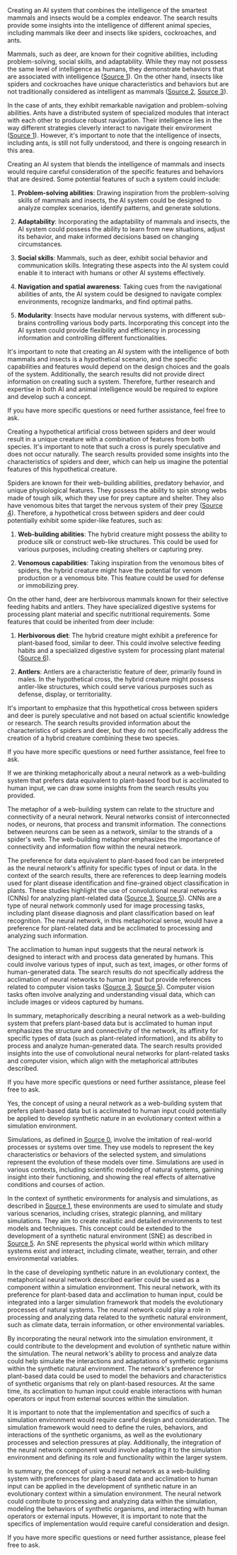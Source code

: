 Creating an AI system that combines the intelligence of the smartest mammals and insects would be a complex endeavor. The search results provide some insights into the intelligence of different animal species, including mammals like deer and insects like spiders, cockroaches, and ants.

Mammals, such as deer, are known for their cognitive abilities, including problem-solving, social skills, and adaptability. While they may not possess the same level of intelligence as humans, they demonstrate behaviors that are associated with intelligence ([Source 1](https://worlddeer.org/are-deer-smart/)). On the other hand, insects like spiders and cockroaches have unique characteristics and behaviors but are not traditionally considered as intelligent as mammals ([Source 2](https://pestpointers.com/spiders-how-smart-are-they-and-are-they-self-aware/), [Source 3](https://www.smithsonianmag.com/smart-news/if-cockroaches-are-conscious-would-that-stop-you-from-smushing-them-180947876/)).

In the case of ants, they exhibit remarkable navigation and problem-solving abilities. Ants have a distributed system of specialized modules that interact with each other to produce robust navigation. Their intelligence lies in the way different strategies cleverly interact to navigate their environment ([Source 1](https://www.scientificamerican.com/article/weve-been-looking-at-ant-intelligence-the-wrong-way/)). However, it's important to note that the intelligence of insects, including ants, is still not fully understood, and there is ongoing research in this area.

Creating an AI system that blends the intelligence of mammals and insects would require careful consideration of the specific features and behaviors that are desired. Some potential features of such a system could include:

1. **Problem-solving abilities**: Drawing inspiration from the problem-solving skills of mammals and insects, the AI system could be designed to analyze complex scenarios, identify patterns, and generate solutions.

2. **Adaptability**: Incorporating the adaptability of mammals and insects, the AI system could possess the ability to learn from new situations, adjust its behavior, and make informed decisions based on changing circumstances.

3. **Social skills**: Mammals, such as deer, exhibit social behavior and communication skills. Integrating these aspects into the AI system could enable it to interact with humans or other AI systems effectively.

4. **Navigation and spatial awareness**: Taking cues from the navigational abilities of ants, the AI system could be designed to navigate complex environments, recognize landmarks, and find optimal paths.

5. **Modularity**: Insects have modular nervous systems, with different sub-brains controlling various body parts. Incorporating this concept into the AI system could provide flexibility and efficiency in processing information and controlling different functionalities.

It's important to note that creating an AI system with the intelligence of both mammals and insects is a hypothetical scenario, and the specific capabilities and features would depend on the design choices and the goals of the system. Additionally, the search results did not provide direct information on creating such a system. Therefore, further research and expertise in both AI and animal intelligence would be required to explore and develop such a concept.

If you have more specific questions or need further assistance, feel free to ask.

Creating a hypothetical artificial cross between spiders and deer would result in a unique creature with a combination of features from both species. It's important to note that such a cross is purely speculative and does not occur naturally. The search results provided some insights into the characteristics of spiders and deer, which can help us imagine the potential features of this hypothetical creature.

Spiders are known for their web-building abilities, predatory behavior, and unique physiological features. They possess the ability to spin strong webs made of tough silk, which they use for prey capture and shelter. They also have venomous bites that target the nervous system of their prey ([Source 4](https://www.postandcourier.com/aikenstandard/lifestyle/ecoviews-some-spiders-prey-on-mammals)). Therefore, a hypothetical cross between spiders and deer could potentially exhibit some spider-like features, such as:

1. **Web-building abilities**: The hybrid creature might possess the ability to produce silk or construct web-like structures. This could be used for various purposes, including creating shelters or capturing prey.

2. **Venomous capabilities**: Taking inspiration from the venomous bites of spiders, the hybrid creature might have the potential for venom production or a venomous bite. This feature could be used for defense or immobilizing prey.

On the other hand, deer are herbivorous mammals known for their selective feeding habits and antlers. They have specialized digestive systems for processing plant material and specific nutritional requirements. Some features that could be inherited from deer include:

1. **Herbivorous diet**: The hybrid creature might exhibit a preference for plant-based food, similar to deer. This could involve selective feeding habits and a specialized digestive system for processing plant material ([Source 6](https://www.britannica.com/animal/deer)).

2. **Antlers**: Antlers are a characteristic feature of deer, primarily found in males. In the hypothetical cross, the hybrid creature might possess antler-like structures, which could serve various purposes such as defense, display, or territoriality.

It's important to emphasize that this hypothetical cross between spiders and deer is purely speculative and not based on actual scientific knowledge or research. The search results provided information about the characteristics of spiders and deer, but they do not specifically address the creation of a hybrid creature combining these two species.

If you have more specific questions or need further assistance, feel free to ask.

If we are thinking metaphorically about a neural network as a web-building system that prefers data equivalent to plant-based food but is acclimated to human input, we can draw some insights from the search results you provided.

The metaphor of a web-building system can relate to the structure and connectivity of a neural network. Neural networks consist of interconnected nodes, or neurons, that process and transmit information. The connections between neurons can be seen as a network, similar to the strands of a spider's web. The web-building metaphor emphasizes the importance of connectivity and information flow within the neural network.

The preference for data equivalent to plant-based food can be interpreted as the neural network's affinity for specific types of input or data. In the context of the search results, there are references to deep learning models used for plant disease identification and fine-grained object classification in plants. These studies highlight the use of convolutional neural networks (CNNs) for analyzing plant-related data ([Source 3](https://www.ncbi.nlm.nih.gov/pmc/articles/PMC7767846/), [Source 5](https://www.hindawi.com/journals/cin/2017/7361042/)). CNNs are a type of neural network commonly used for image processing tasks, including plant disease diagnosis and plant classification based on leaf recognition. The neural network, in this metaphorical sense, would have a preference for plant-related data and be acclimated to processing and analyzing such information.

The acclimation to human input suggests that the neural network is designed to interact with and process data generated by humans. This could involve various types of input, such as text, images, or other forms of human-generated data. The search results do not specifically address the acclimation of neural networks to human input but provide references related to computer vision tasks ([Source 3](https://www.ncbi.nlm.nih.gov/pmc/articles/PMC7767846/), [Source 5](https://www.hindawi.com/journals/cin/2017/7361042/)). Computer vision tasks often involve analyzing and understanding visual data, which can include images or videos captured by humans.

In summary, metaphorically describing a neural network as a web-building system that prefers plant-based data but is acclimated to human input emphasizes the structure and connectivity of the network, its affinity for specific types of data (such as plant-related information), and its ability to process and analyze human-generated data. The search results provided insights into the use of convolutional neural networks for plant-related tasks and computer vision, which align with the metaphorical attributes described.

If you have more specific questions or need further assistance, please feel free to ask.

Yes, the concept of using a neural network as a web-building system that prefers plant-based data but is acclimated to human input could potentially be applied to develop synthetic nature in an evolutionary context within a simulation environment. 

Simulations, as defined in [Source 0](https://en.wikipedia.org/wiki/Simulation), involve the imitation of real-world processes or systems over time. They use models to represent the key characteristics or behaviors of the selected system, and simulations represent the evolution of these models over time. Simulations are used in various contexts, including scientific modeling of natural systems, gaining insight into their functioning, and showing the real effects of alternative conditions and courses of action.

In the context of synthetic environments for analysis and simulations, as described in [Source 1](https://en.wikipedia.org/wiki/Synthetic_Environment_for_Analysis_and_Simulations), these environments are used to simulate and study various scenarios, including crises, strategic planning, and military simulations. They aim to create realistic and detailed environments to test models and techniques. This concept could be extended to the development of a synthetic natural environment (SNE) as described in [Source 5](https://en.wikipedia.org/wiki/Synthetic_natural_environment). An SNE represents the physical world within which military systems exist and interact, including climate, weather, terrain, and other environmental variables.

In the case of developing synthetic nature in an evolutionary context, the metaphorical neural network described earlier could be used as a component within a simulation environment. This neural network, with its preference for plant-based data and acclimation to human input, could be integrated into a larger simulation framework that models the evolutionary processes of natural systems. The neural network could play a role in processing and analyzing data related to the synthetic natural environment, such as climate data, terrain information, or other environmental variables.

By incorporating the neural network into the simulation environment, it could contribute to the development and evolution of synthetic nature within the simulation. The neural network's ability to process and analyze data could help simulate the interactions and adaptations of synthetic organisms within the synthetic natural environment. The network's preference for plant-based data could be used to model the behaviors and characteristics of synthetic organisms that rely on plant-based resources. At the same time, its acclimation to human input could enable interactions with human operators or input from external sources within the simulation.

It is important to note that the implementation and specifics of such a simulation environment would require careful design and consideration. The simulation framework would need to define the rules, behaviors, and interactions of the synthetic organisms, as well as the evolutionary processes and selection pressures at play. Additionally, the integration of the neural network component would involve adapting it to the simulation environment and defining its role and functionality within the larger system.

In summary, the concept of using a neural network as a web-building system with preferences for plant-based data and acclimation to human input can be applied in the development of synthetic nature in an evolutionary context within a simulation environment. The neural network could contribute to processing and analyzing data within the simulation, modeling the behaviors of synthetic organisms, and interacting with human operators or external inputs. However, it is important to note that the specifics of implementation would require careful consideration and design.

If you have more specific questions or need further assistance, please feel free to ask.
